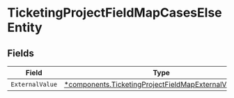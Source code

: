 # TicketingProjectFieldMapCasesElseEntity


## Fields

| Field                                                                                                                             | Type                                                                                                                              | Required                                                                                                                          | Description                                                                                                                       |
| --------------------------------------------------------------------------------------------------------------------------------- | --------------------------------------------------------------------------------------------------------------------------------- | --------------------------------------------------------------------------------------------------------------------------------- | --------------------------------------------------------------------------------------------------------------------------------- |
| `ExternalValue`                                                                                                                   | [*components.TicketingProjectFieldMapExternalValueEntity](../../models/components/ticketingprojectfieldmapexternalvalueentity.md) | :heavy_minus_sign:                                                                                                                | N/A                                                                                                                               |
